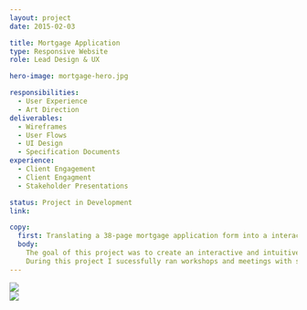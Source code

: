 ```yaml
---
layout: project
date: 2015-02-03

title: Mortgage Application
type: Responsive Website
role: Lead Design & UX

hero-image: mortgage-hero.jpg

responsibilities:
  - User Experience
  - Art Direction
deliverables:
  - Wireframes
  - User Flows
  - UI Design
  - Specification Documents
experience:
  - Client Engagement
  - Client Engagment
  - Stakeholder Presentations

status: Project in Development
link: 

copy:
  first: Translating a 38-page mortgage application form into a interactive experience that can be saved and completed across multiple devices.
  body:
    The goal of this project was to create an interactive and intuitive form experience for users who are applying for a home loan that encouraged them using monetary incentives.
    During this project I sucessfully ran workshops and meetings with senior stakeholders including the CEO.
---
```


<div class="mortgage-block-1">
    <div class="mortgage-img-1"><img src="/assets/images/mortgage/mortgage-1.jpg"/></div><!--  
 --><div class="mortgage-img-2"><img src="/assets/images/mortgage/mortgage-2.jpg"/></div>
</div>